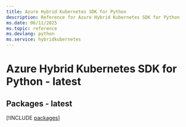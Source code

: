 ```yaml
---
title: Azure Hybrid Kubernetes SDK for Python
description: Reference for Azure Hybrid Kubernetes SDK for Python
ms.date: 06/11/2025
ms.topic: reference
ms.devlang: python
ms.service: hybridkubernetes
---
```

# Azure Hybrid Kubernetes SDK for Python - latest
## Packages - latest
[!INCLUDE [packages](hybrid-kubernetes-index.md)]